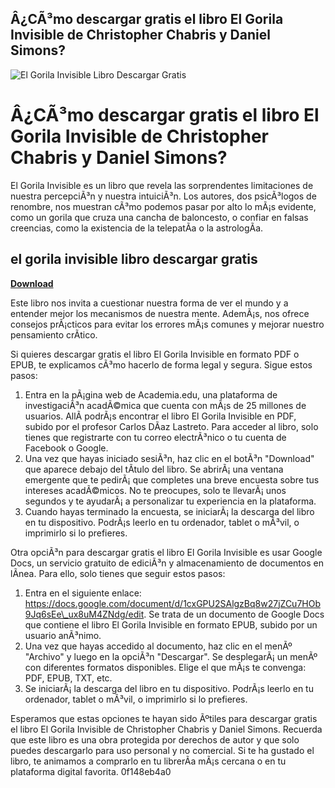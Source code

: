 ## Â¿CÃ³mo descargar gratis el libro El Gorila Invisible de Christopher Chabris y Daniel Simons?

 
![El Gorila Invisible Libro Descargar Gratis](https://encrypted-tbn1.gstatic.com/images?q=tbn:ANd9GcT6kPWUY9Q4zUYsqTYkVJzZh26PXPNpv6Yg7swfDqgWi3cQcaiuRqps5Gs)

 
# Â¿CÃ³mo descargar gratis el libro El Gorila Invisible de Christopher Chabris y Daniel Simons?
 
El Gorila Invisible es un libro que revela las sorprendentes limitaciones de nuestra percepciÃ³n y nuestra intuiciÃ³n. Los autores, dos psicÃ³logos de renombre, nos muestran cÃ³mo podemos pasar por alto lo mÃ¡s evidente, como un gorila que cruza una cancha de baloncesto, o confiar en falsas creencias, como la existencia de la telepatÃ­a o la astrologÃ­a.
 
## el gorila invisible libro descargar gratis


[**Download**](https://www.google.com/url?q=https%3A%2F%2Fbltlly.com%2F2tKD7M&sa=D&sntz=1&usg=AOvVaw3kHhLMev-pBDeI_uabXbnY)

 
Este libro nos invita a cuestionar nuestra forma de ver el mundo y a entender mejor los mecanismos de nuestra mente. AdemÃ¡s, nos ofrece consejos prÃ¡cticos para evitar los errores mÃ¡s comunes y mejorar nuestro pensamiento crÃ­tico.
 
Si quieres descargar gratis el libro El Gorila Invisible en formato PDF o EPUB, te explicamos cÃ³mo hacerlo de forma legal y segura. Sigue estos pasos:
 
1. Entra en la pÃ¡gina web de Academia.edu, una plataforma de investigaciÃ³n acadÃ©mica que cuenta con mÃ¡s de 25 millones de usuarios. AllÃ­ podrÃ¡s encontrar el libro El Gorila Invisible en PDF, subido por el profesor Carlos DÃ­az Lastreto. Para acceder al libro, solo tienes que registrarte con tu correo electrÃ³nico o tu cuenta de Facebook o Google.
2. Una vez que hayas iniciado sesiÃ³n, haz clic en el botÃ³n "Download" que aparece debajo del tÃ­tulo del libro. Se abrirÃ¡ una ventana emergente que te pedirÃ¡ que completes una breve encuesta sobre tus intereses acadÃ©micos. No te preocupes, solo te llevarÃ¡ unos segundos y te ayudarÃ¡ a personalizar tu experiencia en la plataforma.
3. Cuando hayas terminado la encuesta, se iniciarÃ¡ la descarga del libro en tu dispositivo. PodrÃ¡s leerlo en tu ordenador, tablet o mÃ³vil, o imprimirlo si lo prefieres.

Otra opciÃ³n para descargar gratis el libro El Gorila Invisible es usar Google Docs, un servicio gratuito de ediciÃ³n y almacenamiento de documentos en lÃ­nea. Para ello, solo tienes que seguir estos pasos:

1. Entra en el siguiente enlace: https://docs.google.com/document/d/1cxGPU2SAlgzBq8w27jZCu7HOb9Jq6sEe\_ux8uM4ZNdg/edit. Se trata de un documento de Google Docs que contiene el libro El Gorila Invisible en formato EPUB, subido por un usuario anÃ³nimo.
2. Una vez que hayas accedido al documento, haz clic en el menÃº "Archivo" y luego en la opciÃ³n "Descargar". Se desplegarÃ¡ un menÃº con diferentes formatos disponibles. Elige el que mÃ¡s te convenga: PDF, EPUB, TXT, etc.
3. Se iniciarÃ¡ la descarga del libro en tu dispositivo. PodrÃ¡s leerlo en tu ordenador, tablet o mÃ³vil, o imprimirlo si lo prefieres.

Esperamos que estas opciones te hayan sido Ãºtiles para descargar gratis el libro El Gorila Invisible de Christopher Chabris y Daniel Simons. Recuerda que este libro es una obra protegida por derechos de autor y que solo puedes descargarlo para uso personal y no comercial. Si te ha gustado el libro, te animamos a comprarlo en tu librerÃ­a mÃ¡s cercana o en tu plataforma digital favorita.
 0f148eb4a0
